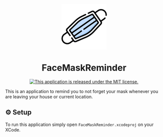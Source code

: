 <p align="center">
  <img src="https://github.com/gabcoelho/FaceMaskReminder/blob/main/FaceMaskReminder/Configs/Assets.xcassets/AppIcon.appiconset/1024.png" width="145" height="145" />
</p>

<h1 align="center">FaceMaskReminder</h1>

<p align="center">
  <a href="https://github.com/gabcoelho/FaceMaskReminder/blob/main/LICENSE.md">
    <img src="https://img.shields.io/badge/License-MIT%202.0-blue.svg" alt="This application is released under the MIT license." />
  </a>
</p>

This is an application to remind you to not forget your mask whenever you are leaving your house or current location. 

## ⚙️ Setup

To run this application simply open `FaceMaskReminder.xcodeproj` on your XCode. 
